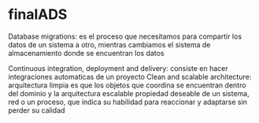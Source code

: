 # finalADS

Database migrations: es el proceso que necesitamos para compartir los datos de un sistema a otro, mientras cambiamos el sistema de almacenamiento donde se encuentran los datos

Continuous integration, deployment and delivery: consiste en hacer integraciones automaticas de un proyecto
Clean and scalable architecture: arquitectura limpia es que los objetos que coordina se encuentran dentro del dominio y la arquitectura escalable propiedad deseable de un sistema, red o un proceso, que indica su habilidad para reaccionar y adaptarse sin perder su calidad
